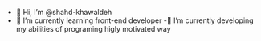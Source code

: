 - 👋 Hi, I’m @shahd-khawaldeh
- 🌱 I’m currently learning front-end developer
-🌱 I’m currently developing my abilities of programing higly motivated way

<!---
shahd-khawaldeh/shahd-khawaldeh is a ✨ special ✨ repository because its `README.md` (this file) appears on your GitHub profile.
You can click the Preview link to take a look at your changes.
--->
